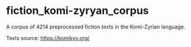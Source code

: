 # fiction_komi-zyryan_corpus
A corpus of 4214 preprocessed fiction texts in the Komi-Zyrian language.

Texts source: https://komikyv.org/
